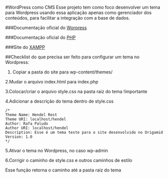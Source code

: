 #WordPress como CMS
Esse projeto tem como foco desenvolver um tema para Wordpress usando essa aplicação apenas como gerenciador dos conteúdos, para facilitar a integração com a base de dados.

###Documentação oficial do [Worpress](https://wordpress.org/themes/)

###Documentação oficial do [PHP](https://www.php.net/)

###Site do [XAMPP](https://www.apachefriends.org/pt_br/index.html)

##Checklist do que precisa ser feito para configurar um tema no Wordpress:

1. Copiar a pasta do site para wp-content/themes/

2.Mudar o arquivo index.html para index.php

3.Colocar/criar o arquivo style.css na pasta raiz do tema !importante

4.Adicionar a descrição do tema dentro de style.css
```
/*
Theme Name: Hendel Rest
Theme URI: localhost/hendel
Author: Rafa Paludo
Author URI: localhost/hendel
Description: Esse é um tema teste para o site desenvolvido no Origamid
Version: 1.0
*/
```

5.Ativar o tema no Wordpress, no caso wp-admin

6.Corrigir o caminho de style.css e outros caminhos de estilo
<?php echo get_stylesheet_directory_uri(); ?>
Esse função retorna o caminho até a pasta raiz do tema